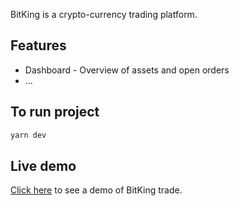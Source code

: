 BitKing is a crypto-currency trading platform. 

## Features

- Dashboard - Overview of assets and open orders
- ...

## To run project


```bash
yarn dev
```

## Live demo

[Click here](https://bitking.vercel.app/) to see a demo of BitKing trade.
